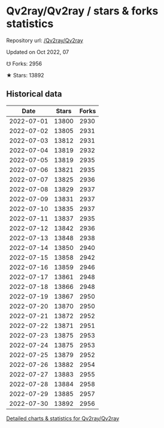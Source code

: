 # Qv2ray/Qv2ray / stars & forks statistics

Repository url: [/Qv2ray/Qv2ray](https://github.com/Qv2ray/Qv2ray)

Updated on Oct 2022, 07

☋ Forks: 2956

★ Stars: 13892

## Historical data
| Date | Stars | Forks |
|------|-------|-------|
| 2022-07-01 | 13800 | 2930 | 
| 2022-07-02 | 13805 | 2931 | 
| 2022-07-03 | 13812 | 2931 | 
| 2022-07-04 | 13819 | 2932 | 
| 2022-07-05 | 13819 | 2935 | 
| 2022-07-06 | 13821 | 2935 | 
| 2022-07-07 | 13825 | 2936 | 
| 2022-07-08 | 13829 | 2937 | 
| 2022-07-09 | 13831 | 2937 | 
| 2022-07-10 | 13835 | 2937 | 
| 2022-07-11 | 13837 | 2935 | 
| 2022-07-12 | 13842 | 2936 | 
| 2022-07-13 | 13848 | 2938 | 
| 2022-07-14 | 13850 | 2940 | 
| 2022-07-15 | 13858 | 2942 | 
| 2022-07-16 | 13859 | 2946 | 
| 2022-07-17 | 13861 | 2948 | 
| 2022-07-18 | 13866 | 2948 | 
| 2022-07-19 | 13867 | 2950 | 
| 2022-07-20 | 13870 | 2950 | 
| 2022-07-21 | 13872 | 2952 | 
| 2022-07-22 | 13871 | 2951 | 
| 2022-07-23 | 13875 | 2953 | 
| 2022-07-24 | 13875 | 2953 | 
| 2022-07-25 | 13879 | 2952 | 
| 2022-07-26 | 13882 | 2954 | 
| 2022-07-27 | 13883 | 2955 | 
| 2022-07-28 | 13884 | 2958 | 
| 2022-07-29 | 13885 | 2957 | 
| 2022-07-30 | 13892 | 2956 | 


[Detailed charts & statistics for Qv2ray/Qv2ray](https://reviewgithub.com/rep/Qv2ray/Qv2ray)
